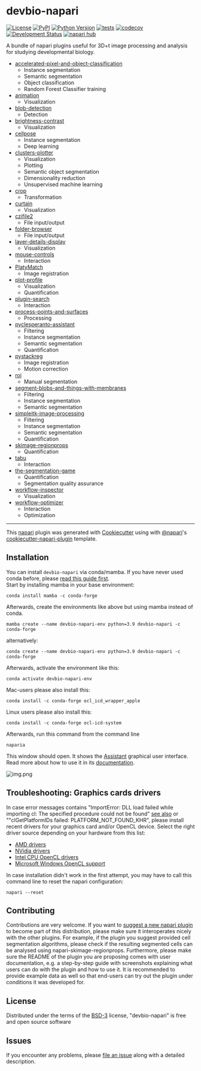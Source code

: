 # devbio-napari

[![License](https://img.shields.io/pypi/l/devbio-napari.svg?color=green)](https://github.com/haesleinhuepf/devbio-napari/raw/master/LICENSE)
[![PyPI](https://img.shields.io/pypi/v/devbio-napari.svg?color=green)](https://pypi.org/project/devbio-napari)
[![Python Version](https://img.shields.io/pypi/pyversions/devbio-napari.svg?color=green)](https://python.org)
[![tests](https://github.com/haesleinhuepf/devbio-napari/workflows/tests/badge.svg)](https://github.com/haesleinhuepf/napari-plot-profile/actions)
[![codecov](https://codecov.io/gh/haesleinhuepf/devbio-napari/branch/master/graph/badge.svg)](https://codecov.io/gh/haesleinhuepf/devbio-napari)
[![Development Status](https://img.shields.io/pypi/status/devbio-napari.svg)](https://en.wikipedia.org/wiki/Software_release_life_cycle#Alpha)
[![napari hub](https://img.shields.io/endpoint?url=https://api.napari-hub.org/shields/devbio-napari)](https://napari-hub.org/plugins/devbio-napari)


A bundle of napari plugins useful for 3D+t image processing and analysis for studying developmental biology.

* [accelerated-pixel-and-object-classification](https://www.napari-hub.org/plugins/napari-accelerated-pixel-and-object-classification)
  * Instance segmentation
  * Semantic segmentation
  * Object classification
  * Random Forest Classifier training
* [animation](https://www.napari-hub.org/plugins/napari-animation) 
  * Visualization
* [blob-detection](https://www.napari-hub.org/plugins/napari-blob-detection)
  * Detection
* [brightness-contrast](https://www.napari-hub.org/plugins/napari-brightness-contrast)
  * Visualization
* [cellpose](https://www.napari-hub.org/plugins/cellpose-napari)
  * Instance segmentation
  * Deep learning
* [clusters-plotter](https://www.napari-hub.org/plugins/napari-clusters-plotter)
  * Visualization
  * Plotting
  * Semantic object segmentation
  * Dimensionality reduction
  * Unsupervised machine learning
* [crop](https://www.napari-hub.org/plugins/napari-crop)
  * Transformation
* [curtain](https://www.napari-hub.org/plugins/napari-curtain)
  * Visualization 
* [czifile2](https://www.napari-hub.org/plugins/napari-czifile2)
  * File input/output
* [folder-browser](https://www.napari-hub.org/plugins/napari-folder-browser)
  * File input/output
* [layer-details-display](https://www.napari-hub.org/plugins/napari-layer-details-display)
  * Visualization
* [mouse-controls](https://www.napari-hub.org/plugins/napari-mouse-controls)
  * Interaction
* [PlatyMatch](https://www.napari-hub.org/plugins/PlatyMatch)
  * Image registration
* [plot-profile](https://www.napari-hub.org/plugins/napari-plot-profile)
  * Visualization
  * Quantification
* [plugin-search](https://www.napari-hub.org/plugins/napari-plugin-search)
  * Interaction
* [process-points-and-surfaces](https://www.napari-hub.org/plugins/napari-process-points-and-surfaces)
  * Processing
* [pyclesperanto-assistant](https://www.napari-hub.org/plugins/napari-pyclesperanto-assistant)
  * Filtering
  * Instance segmentation
  * Semantic segmentation
  * Quantification
* [pystackreg](https://www.napari-hub.org/plugins/napari-pystackreg)
  * Image registration
  * Motion correction
* [roi](https://www.napari-hub.org/plugins/napari-roi)
  * Manual segmentation
* [segment-blobs-and-things-with-membranes](https://www.napari-hub.org/plugins/napari-segment-blobs-and-things-with-membranes)
  * Filtering
  * Instance segmentation
  * Semantic segmentation
* [simpleitk-image-processing](https://www.napari-hub.org/plugins/napari-simpleitk-image-processing)
  * Filtering
  * Instance segmentation
  * Semantic segmentation
  * Quantification
* [skimage-regionprops](https://www.napari-hub.org/plugins/napari-skimage-regionprops)
  * Quantification
* [tabu](https://www.napari-hub.org/plugins/napari-tabu)
  * Interaction
* [the-segmentation-game](https://www.napari-hub.org/plugins/the-segmentation-game)
  * Quantification
  * Segmentation quality assurance
* [workflow-inspector](https://www.napari-hub.org/plugins/napari-workflow-inspector)
  * Visualization
* [workflow-optimizer](https://www.napari-hub.org/plugins/napari-workflow-optimizer)
  * Interaction
  * Optimization

----------------------------------

This [napari] plugin was generated with [Cookiecutter] using with [@napari]'s [cookiecutter-napari-plugin] template.

## Installation

You can install `devbio-napari` via conda/mamba. If you have never used conda before, please [read this guide first](https://biapol.github.io/blog/johannes_mueller/anaconda_getting_started/).  
Start by installing mamba in your base environment:

```
conda install mamba -c conda-forge
```

Afterwards, create the environments like above but using mamba instead of conda.

```
mamba create --name devbio-napari-env python=3.9 devbio-napari -c conda-forge
```
alternatively:
```
conda create --name devbio-napari-env python=3.9 devbio-napari -c conda-forge
```

Afterwards, activate the environment like this:
    
    conda activate devbio-napari-env

Mac-users please also install this:

    conda install -c conda-forge ocl_icd_wrapper_apple
    
Linux users please also install this:
    
    conda install -c conda-forge ocl-icd-system

Afterwards, run this command from the command line

```
naparia
```

This window should open. It shows the [Assistant](https://www.napari-hub.org/plugins/napari-assistant) graphical user interface. 
Read more about how to use it in its [documentation](https://www.napari-hub.org/plugins/napari-assistant).

![img.png](https://github.com/haesleinhuepf/devbio-napari/raw/master/docs/screenshot.png)

## Troubleshooting: Graphics cards drivers

In case error messages contains "ImportError: DLL load failed while importing cl: The specified procedure could not be found" [see also](https://github.com/clEsperanto/pyclesperanto_prototype/issues/55) or ""clGetPlatformIDs failed: PLATFORM_NOT_FOUND_KHR", please install recent drivers for your graphics card and/or OpenCL device. Select the right driver source depending on your hardware from this list:

* [AMD drivers](https://www.amd.com/en/support)
* [NVidia drivers](https://www.nvidia.com/download/index.aspx)
* [Intel CPU OpenCL drivers](https://www.intel.com/content/www/us/en/developer/articles/tool/opencl-drivers.html#latest_CPU_runtime)
* [Microsoft Windows OpenCL support](https://www.microsoft.com/en-us/p/opencl-and-opengl-compatibility-pack/9nqpsl29bfff)

In case installation didn't work in the first attempt, you may have to call this command line to reset the napari configuration:

```
napari --reset
```

## Contributing

Contributions are very welcome. 
If you want to [suggest a new napari plugin](https://github.com/haesleinhuepf/devbio-napari/pulls) to become part of this distribution, please make sure it interoperates nicely with the other plugins. 
For example, if the plugin you suggest provided cell segmentation algorithms, please check if the resulting segmented cells can be analysed using napari-skimage-regionprops.
Furthermore, please make sure the README of the plugin you are proposing comes with user documentation, e.g. a step-by-step guide with screenshots explaining what users can do with the plugin and how to use it. 
It is recommended to provide example data as well so that end-users can try out the plugin under conditions it was developed for.

## License

Distributed under the terms of the [BSD-3] license,
"devbio-napari" is free and open source software

## Issues

If you encounter any problems, please [file an issue] along with a detailed description.

[napari]: https://github.com/napari/napari
[Cookiecutter]: https://github.com/audreyr/cookiecutter
[@napari]: https://github.com/napari
[MIT]: http://opensource.org/licenses/MIT
[BSD-3]: http://opensource.org/licenses/BSD-3-Clause
[GNU GPL v3.0]: http://www.gnu.org/licenses/gpl-3.0.txt
[GNU LGPL v3.0]: http://www.gnu.org/licenses/lgpl-3.0.txt
[Apache Software License 2.0]: http://www.apache.org/licenses/LICENSE-2.0
[Mozilla Public License 2.0]: https://www.mozilla.org/media/MPL/2.0/index.txt
[cookiecutter-napari-plugin]: https://github.com/napari/cookiecutter-napari-plugin
[file an issue]: https://github.com/haesleinhuepf/devbio/issues
[napari]: https://github.com/napari/napari
[tox]: https://tox.readthedocs.io/en/latest/
[pip]: https://pypi.org/project/pip/
[PyPI]: https://pypi.org/
